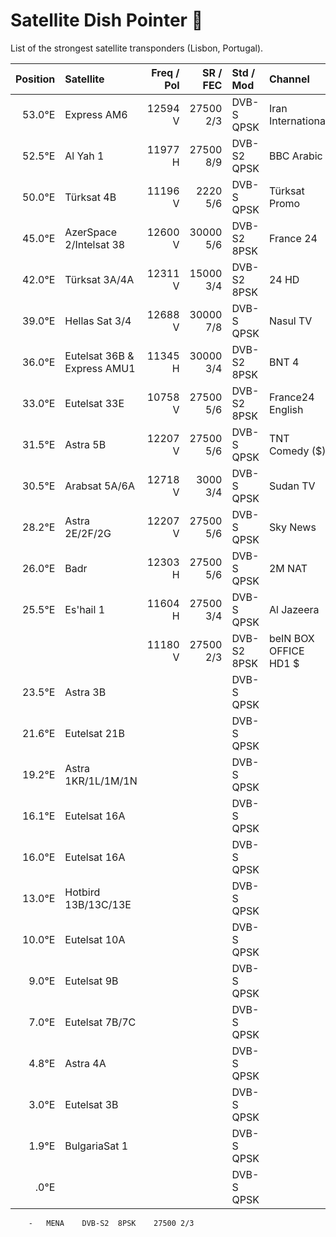 # Satellite Dish Pointer :satellite:

List of the strongest satellite transponders (Lisbon, Portugal).

| Position | Satellite | Freq / Pol | SR / FEC | Std / Mod | Channel | SNR |
| -------: | :-------- | -------: | -----: | :------ | :------ | ------: |
| 53.0°E | Express AM6 | 12594 V | 27500 2/3 | DVB-S QPSK | Iran International | 26% 4.2dB |
| 52.5°E | Al Yah 1    | 11977 H | 27500 8/9 | DVB-S2 QPSK | BBC Arabic | 44% 7.2dB |
| 50.0°E | Türksat 4B  | 11196 V | 2220 5/6 | DVB-S QPSK | Türksat Promo | 43% 7.0dB |
| 45.0°E | AzerSpace 2/Intelsat 38 | 12600 V | 30000 5/6 | DVB-S2 8PSK | France 24 | 83% 13.5dB |
| 42.0°E | Türksat 3A/4A | 12311 V | 15000 3/4 | DVB-S2 8PSK | 24 HD | 54% 8.8dB |
| 39.0°E | Hellas Sat 3/4 | 12688 V | 30000 7/8 | DVB-S QPSK | Nasul TV | 87% 14.0dB |
| 36.0°E | Eutelsat 36B & Express AMU1 | 11345 H | 30000 3/4 | DVB-S2 8PSK | BNT 4 | 55% 9.0dB |
| 33.0°E | Eutelsat 33E | 10758 V | 27500 5/6 | DVB-S2 8PSK | France24 English | 74% 12.0dB |
| 31.5°E | Astra 5B | 12207 V | 27500 5/6 | DVB-S QPSK | TNT Comedy ($) | 60% 9.8dB |
| 30.5°E | Arabsat 5A/6A | 12718 V | 3000 3/4 | DVB-S QPSK | Sudan TV | 54% 8.8dB |
| 28.2°E | Astra 2E/2F/2G | 12207 V | 27500 5/6 | DVB-S QPSK | Sky News | 81% 13.2dB |
| 26.0°E | Badr | 12303 H | 27500 5/6 | DVB-S QPSK | 2M NAT | 83% 13.5dB |
| 25.5°E | Es'hail 1 | 11604 H | 27500 3/4 | DVB-S QPSK | Al Jazeera | 70% 11.2dB |
|        |           | 11180 V | 27500 2/3 | DVB-S2 8PSK | beIN BOX OFFICE HD1 $ | 74% 12.0dB |
| 23.5°E | Astra 3B |  |  | DVB-S QPSK |  |  |
| 21.6°E | Eutelsat 21B |  |  | DVB-S QPSK |  |  |
| 19.2°E | Astra 1KR/1L/1M/1N |  |  | DVB-S QPSK |  |  |
| 16.1°E | Eutelsat 16A |  |  | DVB-S QPSK |  |  |
| 16.0°E | Eutelsat 16A |  |  | DVB-S QPSK |  |  |
| 13.0°E | Hotbird 13B/13C/13E |  |  | DVB-S QPSK |  |  |
| 10.0°E | Eutelsat 10A |  |  | DVB-S QPSK |  |  |
| 9.0°E | Eutelsat 9B |  |  | DVB-S QPSK |  |  |
| 7.0°E | Eutelsat 7B/7C |  |  | DVB-S QPSK |  |  |
| 4.8°E | Astra 4A |  |  | DVB-S QPSK |  |  |
| 3.0°E | Eutelsat 3B |  |  | DVB-S QPSK |  |  |
| 1.9°E | BulgariaSat 1 |  |  | DVB-S QPSK |  |  |
| .0°E |  |  |  | DVB-S QPSK |  |  |

		-	MENA	DVB-S2	8PSK	27500 2/3
